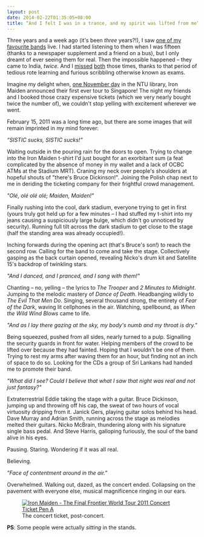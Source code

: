 ```yaml
---
layout: post
date: 2014-02-22T01:35:05+08:00
title: “And I felt I was in a trance, and my spirit was lifted from me”
---
```


Three years and a week ago (it's been _three_ years?!), I saw [one of my favourite bands][maiden] live. I had started listening to them when I was fifteen (thanks to a newspaper supplement and a friend on a bus), but I only dreamt of ever seeing them for real. Then the impossible happened – they came to India, _twice_. And I [missed][1] [both][2] those times, thanks to that period of tedious rote learning and furious scribbling otherwise known as exams.

Imagine my delight when, [one November day][3] in the NTU library, Iron Maiden announced their first ever tour to Singapore! The night my friends and I booked those crazy expensive tickets (which we very nearly bought twice the number of), we couldn't stop yelling with excitement wherever we went.

February 15, 2011 was a long time ago, but there are some images that will remain imprinted in my mind forever:

_“SISTIC sucks, SISTIC sucks!”_

Waiting outside in the pouring rain for the doors to open. Trying to change into the Iron Maiden t-shirt I'd just bought  for an exorbitant sum (a feat complicated by the absence of money in my wallet and a lack of OCBC ATMs at the Stadium MRT).  Craning my neck over people's shoulders at hopeful shouts of "there's Bruce Dickinson!". Joining the Polish chap next to me in deriding the ticketing company for their frightful crowd management.

_"Olé, olé olé olé; Maiden, Maiden!"_

Finally rushing into the cool, dark stadium, everyone trying to get in first (yours truly got held up for a few minutes – I had stuffed my t-shirt into my jeans causing a suspiciously large bulge, which didn't go unnoticed by security). Running full tilt across the dark stadium to get close to the stage (half the standing area was already occupied!).

Inching forwards during the opening act (that's Bruce's son!) to reach the second row. Calling for the band to come and take the stage. Collectively gasping as the back curtain opened, revealing Nicko's drum kit and Satellite 15's backdrop of twinkling stars.

_"And I danced, and I pranced, and I sang with them!"_

Chanting – no, yelling – the lyrics to _The Trooper_ and _2 Minutes to Midnight_. Jumping to the melodic mastery of _Dance of Death_. Headbanging wildly to _The Evil That Men Do_. Singing, several thousand strong, the entirety of _Fear of the Dark_, waving lit cellphones in the air. Watching, spellbound, as _When the Wild Wind Blows_ came to life.

_"And as I lay there gazing at the sky, my body's numb and my throat is dry."_

Being squeezed, pushed from all sides, nearly turned to a pulp. Signalling the security guards in front for water. Helping members of the crowd to be lifted over because they had fainted. Hoping that I wouldn't be one of them. Trying to rest my arms after waving them for an hour, but finding not an inch of space to do so. Looking for the CDs a group of Sri Lankans had handed me to promote their band.

_"What did I see? Could I believe that what I saw that night was real and not just fantasy?"_

Extraterrestrial Eddie taking the stage with a guitar. Bruce Dickinson, jumping up and throwing off his cap, the sweat of two hours of vocal virtuosity dripping from it. Janick Gers, playing guitar solos behind his head. Dave Murray and Adrian Smith, running across the stage as melodies melted their guitars. Nicko McBrain, thundering along with his signature single bass pedal. And Steve Harris, galloping furiously, the soul of the band alive in his eyes.

Pausing. Staring. Wondering if it was all real.

Believing.

_"Face of contentment around in the air."_

Overwhelmed. Walking out, dazed, as the concert ended. Collapsing on the pavement with everyone else, musical magnificence ringing in our ears.

<figure>
	<a rel="lightbox" href="https://lh3.googleusercontent.com/-9Nw0H0mB6KA/UOBG7jU8ejI/AAAAAAAAAdA/ouHpkbbHBuQ/s1600/Ticket%2520-%2520Iron%2520Maiden%2520Final%2520Frontier%2520World%2520Tour%2520Singapore.jpg">
		<img src="https://lh3.googleusercontent.com/-9Nw0H0mB6KA/UOBG7jU8ejI/AAAAAAAAAdA/ouHpkbbHBuQ/s1600/Ticket%2520-%2520Iron%2520Maiden%2520Final%2520Frontier%2520World%2520Tour%2520Singapore.jpg" alt="Iron Maiden - The Final Frontier World Tour 2011 Concert Ticket Pen A">
	</a>
	<figcaption>The concert ticket, post-concert.</figcaption>
</figure>

**PS**: Some people were actually *sitting* in the stands.

[maiden]: http://en.wikipedia.org/wiki/Iron_Maiden
[1]: http://sahilb.blogspot.sg/2007/03/beast-over-bangalore.html
[2]: http://sahilb.blogspot.sg/2007/09/now-way-no-fair.html
[3]: http://blog.sahil.me/posts/week-12-is-starting-on-monday-seriously/